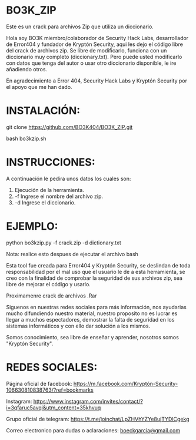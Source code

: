 # BO3K_ZIP
Este es un crack para archivos Zip que utiliza un diccionario.

Hola soy BO3K miembro/colaborador de Security Hack Labs, desarrollador de Error404 y fundador de Kryptón Security, aqui les dejo el código libre del crack de archivos zip.
Se libre de modificarlo, funciona con un diccionario muy completo (diccionary.txt).
Pero puede usted modificarlo con datos que tenga del autor o usar otro diccionario disponible, le ire añadiendo otros.

En agradecimiento a Error 404, Security Hack Labs y Kryptón Security por el apoyo que me han dado.
 
# INSTALACIÓN:

git clone https://github.com/BO3K404/BO3K_ZIP.git

bash bo3kzip.sh 

# INSTRUCCIONES:

A continuación le pedira unos datos los cuales son: 
1) Ejecución de la herramienta.
2) -f Ingrese el nombre del archivo zip.  
3) -d Ingrese el diccionario. 

# EJEMPLO:

python bo3kzip.py -f crack.zip -d dictionary.txt 

Nota: realice esto despues de ejecutar el archivo bash

Esta tool fue creada para Error404 y Kryptón Security, se deslindan de toda responsabilidad por el mal uso que el usuario le de a esta herramienta, se creo con la finalidad de comprobar la seguridad de sus archivos zip, sea libre de mejorar el código y usarlo.

Proximamenre crack de archivos .Rar

Siguenos en nuestras redes sociales para más información, nos ayudarias mucho difundiendo nuestro material, nuestro proposito no es lucrar es llegar a muchos espectadores, demostrar la falta de seguridad en los sistemas informáticos y con ello dar solución a los mismos.

Somos conocimiento, sea libre de enseñar y aprender, nosotros somos "Kryptón Security".

# REDES SOCIALES:

Página oficial de facebook: https://m.facebook.com/Kryptón-Security-106630810838763/?ref=bookmarks

Instagram: https://www.instagram.com/invites/contact/?i=3qfaruc5avqi&utm_content=35khvuq 

Grupo oficial de telegram: https://t.me/joinchat/LpZHVhYZYe8ujTYDICgekg

Correo electronico para dudas o aclaraciones: boeckgarcia@gmail.com

